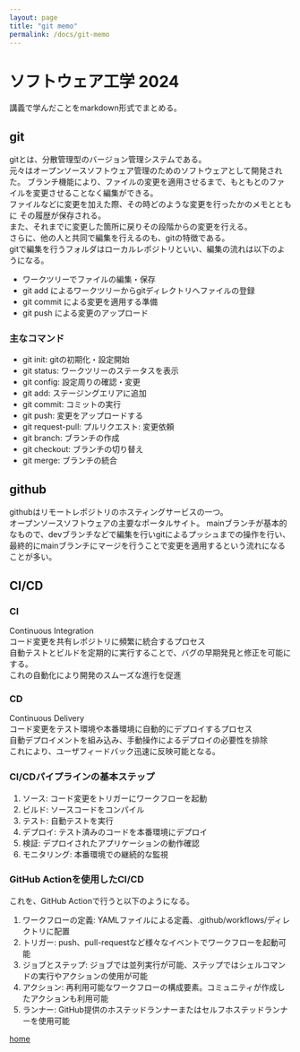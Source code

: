 ```yaml
---
layout: page
title: "git memo"
permalink: /docs/git-memo
---
```


# ソフトウェア工学 2024

講義で学んだことをmarkdown形式でまとめる。

## git
gitとは、分散管理型のバージョン管理システムである。  
元々はオープンソースソフトウェア管理のためのソフトウェアとして開発された。 
ブランチ機能により、ファイルの変更を適用させるまで、もともとのファイルを変更させることなく編集ができる。   
ファイルなどに変更を加えた際、その時どのような変更を行ったかのメモとともに
その履歴が保存される。  
また、それまでに変更した箇所に戻りその段階からの変更を行える。  
さらに、他の人と共同で編集を行えるのも、gitの特徴である。  
gitで編集を行うフォルダはローカルレポジトリといい、編集の流れは以下のようになる。
- ワークツリーでファイルの編集・保存
- git add によるワークツリーからgitディレクトリへファイルの登録
- git commit による変更を適用する準備
- git push による変更のアップロード

### 主なコマンド
- git init: gitの初期化・設定開始
- git status: ワークツリーのステータスを表示
- git config: 設定周りの確認・変更
- git add: ステージングエリアに追加
- git commit: コミットの実行
- git push: 変更をアップロードする
- git request-pull: プルリクエスト: 変更依頼
- git branch: ブランチの作成
- git checkout: ブランチの切り替え
- git merge: ブランチの統合

## github
githubはリモートレポジトリのホスティングサービスの一つ。  
オープンソースソフトウェアの主要なポータルサイト。
mainブランチが基本的なもので、devブランチなどで編集を行いgitによるプッシュまでの操作を行い、最終的にmainブランチにマージを行うことで変更を適用するという流れになることが多い。

## CI/CD
### CI
Continuous Integration  
コード変更を共有レポジトリに頻繁に統合するプロセス  
自動テストとビルドを定期的に実行することで、バグの早期発見と修正を可能にする。  
これの自動化により開発のスムーズな進行を促進
### CD
Continuous Delivery  
コード変更をテスト環境や本番環境に自動的にデプロイするプロセス  
自動デプロイメントを組み込み、手動操作によるデプロイの必要性を排除  
これにより、ユーザフィードバック迅速に反映可能となる。
### CI/CDパイプラインの基本ステップ
1. ソース: コード変更をトリガーにワークフローを起動
2. ビルド: ソースコードをコンパイル
3. テスト: 自動テストを実行
4. デプロイ: テスト済みのコードを本番環境にデプロイ
5. 検証: デプロイされたアプリケーションの動作確認
6. モニタリング: 本番環境での継続的な監視
### GitHub Actionを使用したCI/CD
これを、GitHub Actionで行うと以下のようになる。
1. ワークフローの定義: YAMLファイルによる定義、.github/workflows/ディレクトリに配置
2. トリガー: push、pull-requestなど様々なイベントでワークフローを起動可能
3. ジョブとステップ: ジョブでは並列実行が可能、ステップではシェルコマンドの実行やアクションの使用が可能
4. アクション: 再利用可能なワークフローの構成要素。コミュニティが作成したアクションも利用可能
5. ランナー: GitHub提供のホステッドランナーまたはセルフホステッドランナーを使用可能

[home](/docs/home)